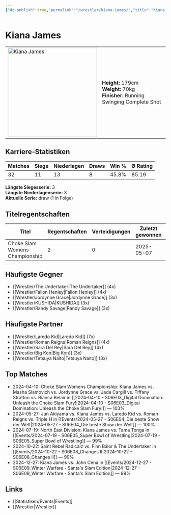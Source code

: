 ```yaml
---
{"dg-publish":true,"permalink":"/wrestler/kiana-james/","title":"Kiana James","tags":["wrestler"],"noteIcon":""}
---
```



# Kiana James

<table>
        <tr>
        <td><img src="https://github.com/CptSpaulding1980/choke-slam-wrestling/releases/download/images/Kiana_James.png" width="280" alt="Kiana James"></td>
        <td>
        <b>Height:</b> 179cm<br>
        <b>Weight:</b> 70kg<br>
        <b>Finisher:</b> Running Swinging Complete Shot<br>
        </td>
        </tr>
        </table>
        
## Karriere-Statistiken

| Matches | Siege | Niederlagen | Draws | Win % | Ø Rating |
|---------|-------|-------------|-------|-------|-----------|
| 32 | 11 | 13 | 8 | 45.8% | 85.19 |

**Längste Siegesserie:** 3<br>**Längste Niederlagenserie:** 3<br>**Aktuelle Serie:** draw (1 in Folge)

## Titelregentschaften
| Titel | Regentschaften | Verteidigungen | Zuletzt gewonnen | Aktuell |
|-------|---------------|----------------|------------------|---------|
| Choke Slam Womens Championship | 2 | 0 | 2025-05-07 |  |


## Häufigste Gegner
- [[Wrestler/The Undertaker\|The Undertaker]] (4x)
- [[Wrestler/Fallon Henley\|Fallon Henley]] (4x)
- [[Wrestler/Jordynne Grace\|Jordynne Grace]] (3x)
- [[Wrestler/KUSHIDA\|KUSHIDA]] (3x)
- [[Wrestler/Randy Savage\|Randy Savage]] (3x)

## Häufigste Partner
- [[Wrestler/Laredo Kid\|Laredo Kid]] (7x)
- [[Wrestler/Roman Reigns\|Roman Reigns]] (4x)
- [[Wrestler/Sara Del Rey\|Sara Del Rey]] (4x)
- [[Wrestler/Big Kon\|Big Kon]] (3x)
- [[Wrestler/Tetsuya Naito\|Tetsuya Naito]] (3x)

## Top Matches
- 2024-04-10: Choke Slam Womens Championship: Kiana James vs. Masha Slamovich vs. Jordynne Grace vs. Jade Cargill vs. Tiffany Stratton vs. Bianca Belair in [[2024-04-10 - S06E03_Digital Domination: Unleash the Choke Slam Fury!\|2024-04-10 - S06E03_Digital Domination: Unleash the Choke Slam Fury!]] — 103%
- 2024-05-27: Jun Akiyama vs. Kiana James vs. Laredo Kid vs. Roman Reigns vs. Triple H in [[Events/2024-05-27 - S06E04_Die beste Show der Welt\|2024-05-27 - S06E04_Die beste Show der Welt]] — 100%
- 2024-07-19: North East Division: Kiana James vs. Tama Tonga in [[Events/2024-07-19 - S06E05_Super Bowl of Wrestling\|2024-07-19 - S06E05_Super Bowl of Wrestling]] — 99%
- 2024-10-22: Saint Rebel Radicalz vs. Finn Bálor & The Undertaker in [[Events/2024-10-22 - S06E08_Changes II\|2024-10-22 - S06E08_Changes II]] — 99%
- 2024-12-27: Kiana James vs. John Cena in [[Events/2024-12-27 - S06E09_Winter Warfare - Santa's Slam Edition\|2024-12-27 - S06E09_Winter Warfare - Santa's Slam Edition]] — 99%

## Links
- [[Statistiken/Events\|Events]]
- [[Wrestler\|Wrestler]]
